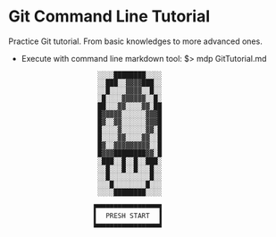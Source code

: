 # Git Command Line Tutorial

Practice Git tutorial. From basic knowledges to more advanced ones.
 
* Execute with command line markdown tool:
        $> mdp GitTutorial.md


                         ░░░░████████░░░░
                         ░░███░░▓▓▓▓███░░
                         ░░█░░░░▓▓▓▓░░█░░
                         ░█░░░░▓▓▓▓▓▓░░█░
                         ██░░░▓▓░░░░▓▓░██
                         █▓▓▓▓▓░░░░░░▓▓▓█
                         █▓░░▓▓░░░░░░▓▓▓█
                         █░░░░▓░░░░░░▓▓░█
                         █░░░░▓▓░░░░▓▓░░█
                         █▓░░▓▓▓▓▓▓▓▓▓░░█
                         █▓▓▓████████▓▓░█
                         ░███░░█░░█░░███░
                         ░░█░░░█░░█░░░█░░
                         ░░█░░░░░░░░░░█░░
                         ░░░█░░░░░░░░█░░░
                         ░░░░████████░░░░

                        ▛▀▀▀▀▀▀▀▀▀▀▀▀▀▀▀▜
                        ▌  PRESH START  ▐
                        ▙▄▄▄▄▄▄▄▄▄▄▄▄▄▄▄▟                                               